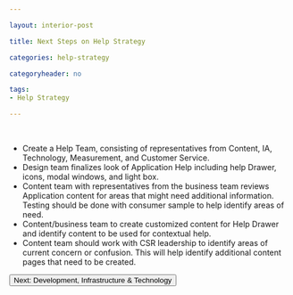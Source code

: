 ```yaml
---

layout: interior-post

title: Next Steps on Help Strategy

categories: help-strategy

categoryheader: no

tags:
- Help Strategy

--- 
```


<div class="alert alert-info "><strong><br>
</strong><p></p>
<ul>
<li>Create a Help Team, consisting of representatives from Content, IA, Technology, Measurement, and Customer Service.</li>
<li>Design team finalizes look of Application Help including help Drawer, icons, modal windows, and light box.</li>
<li>Content team with representatives from the business team reviews Application content for areas that might need additional information. Testing should be done with consumer sample to help identify areas of need.</li>
<li>Content/business team to create customized content for Help Drawer and identify content to be used for contextual help.</li>
<li>Content team should work with CSR leadership to identify areas of current concern or confusion. This will help identify additional content pages that need to be created.</li></ul></div>

<p><a href="/development-infrastructure/" title="Development, Infrastructure &amp; Technology"><button type="button" class="btn">Next: Development, Infrastructure &amp; Technology</button></a></p>
